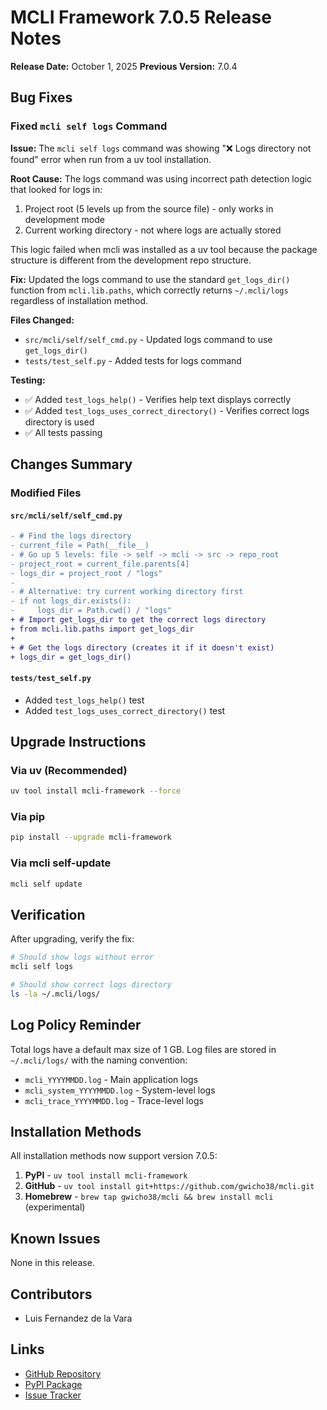 # MCLI Framework 7.0.5 Release Notes

**Release Date:** October 1, 2025
**Previous Version:** 7.0.4

## Bug Fixes

### Fixed `mcli self logs` Command

**Issue:** The `mcli self logs` command was showing "❌ Logs directory not found" error when run from a uv tool installation.

**Root Cause:** The logs command was using incorrect path detection logic that looked for logs in:
1. Project root (5 levels up from the source file) - only works in development mode
2. Current working directory - not where logs are actually stored

This logic failed when mcli was installed as a uv tool because the package structure is different from the development repo structure.

**Fix:** Updated the logs command to use the standard `get_logs_dir()` function from `mcli.lib.paths`, which correctly returns `~/.mcli/logs` regardless of installation method.

**Files Changed:**
- `src/mcli/self/self_cmd.py` - Updated logs command to use `get_logs_dir()`
- `tests/test_self.py` - Added tests for logs command

**Testing:**
- ✅ Added `test_logs_help()` - Verifies help text displays correctly
- ✅ Added `test_logs_uses_correct_directory()` - Verifies correct logs directory is used
- ✅ All tests passing

## Changes Summary

### Modified Files

#### `src/mcli/self/self_cmd.py`
```diff
- # Find the logs directory
- current_file = Path(__file__)
- # Go up 5 levels: file -> self -> mcli -> src -> repo_root
- project_root = current_file.parents[4]
- logs_dir = project_root / "logs"
-
- # Alternative: try current working directory first
- if not logs_dir.exists():
-     logs_dir = Path.cwd() / "logs"
+ # Import get_logs_dir to get the correct logs directory
+ from mcli.lib.paths import get_logs_dir
+
+ # Get the logs directory (creates it if it doesn't exist)
+ logs_dir = get_logs_dir()
```

#### `tests/test_self.py`
- Added `test_logs_help()` test
- Added `test_logs_uses_correct_directory()` test

## Upgrade Instructions

### Via uv (Recommended)
```bash
uv tool install mcli-framework --force
```

### Via pip
```bash
pip install --upgrade mcli-framework
```

### Via mcli self-update
```bash
mcli self update
```

## Verification

After upgrading, verify the fix:
```bash
# Should show logs without error
mcli self logs

# Should show correct logs directory
ls -la ~/.mcli/logs/
```

## Log Policy Reminder

Total logs have a default max size of 1 GB. Log files are stored in `~/.mcli/logs/` with the naming convention:
- `mcli_YYYYMMDD.log` - Main application logs
- `mcli_system_YYYYMMDD.log` - System-level logs
- `mcli_trace_YYYYMMDD.log` - Trace-level logs

## Installation Methods

All installation methods now support version 7.0.5:

1. **PyPI** - `uv tool install mcli-framework`
2. **GitHub** - `uv tool install git+https://github.com/gwicho38/mcli.git`
3. **Homebrew** - `brew tap gwicho38/mcli && brew install mcli` (experimental)

## Known Issues

None in this release.

## Contributors

- Luis Fernandez de la Vara

## Links

- [GitHub Repository](https://github.com/gwicho38/mcli)
- [PyPI Package](https://pypi.org/project/mcli-framework/)
- [Issue Tracker](https://github.com/gwicho38/mcli/issues)

